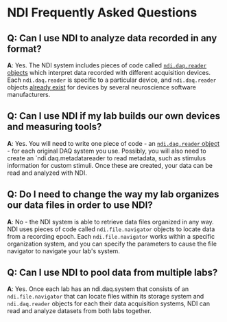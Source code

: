 # NDI Frequently Asked Questions

## Q: Can I use NDI to analyze data recorded in any format?

**A**: Yes. The NDI system includes pieces of code called [`ndi.daq.reader` objects](https://vh-lab.github.io/NDI-matlab/reference/%2Bndi/%2Bdaq/reader.m/) which interpret data recorded with different acquisition devices. Each `ndi.daq.reader` is specific to a particular device, and `ndi.daq.reader` objects [already exist](https://vh-lab.github.io/NDI-matlab/reference/%2Bndi/%2Bdaq/%2Breader/mfdaq.m/) for devices by several neuroscience software manufacturers.

## Q: Can I use NDI if my lab builds our own devices and measuring tools?

**A**: Yes. You will need to write one piece of code - an [`ndi.daq.reader` object](https://vh-lab.github.io/NDI-matlab/reference/%2Bndi/%2Bdaq/reader.m/) - for each original DAQ system you use. Possibly, you will also need to create an `ndi.daq.metadatareader to read metadata, such as stimulus information for custom stimuli. Once these are created, your data can be read and analyzed with NDI.

## Q: Do I need to change the way my lab organizes our data files in order to use NDI?

**A**: No - the NDI system is able to retrieve data files organized in any way.  NDI uses pieces of code called `ndi.file.navigator` objects to locate data from a recording epoch. Each `ndi.file.navigator` works within a specific organization system, and you can specify the parameters to cause the file navigator to navigate your lab's system.

## Q: Can I use NDI to pool data from multiple labs? 

**A**: Yes. Once each lab has an ndi.daq.system that consists of an `ndi.file.navigator` that can locate files within its storage system and `ndi.daq.reader` objects for each their data acquisition systems, NDI can read and analyze datasets from both labs together.


